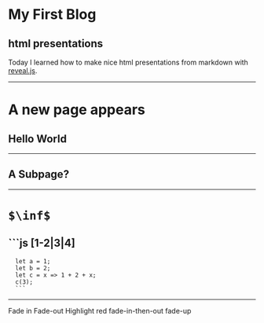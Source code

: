 # My First Blog 

## html presentations 

Today I learned how to make nice html presentations from markdown with 
[reveal.js](https://revealjs.com/).

----
# A new page appears

## Hello World


---


## A Subpage?

----
# `$\inf$` 

##  ```js [1-2|3|4]
      let a = 1;
      let b = 2;
      let c = x => 1 + 2 + x;
      c(3);
      ```
----

Fade in <!-- .element: class="fragment" -->
Fade-out <!-- .element: class="fragment fade-out" -->
Highlight red <!-- .element: class="fragment highlight-red -->
fade-in-then-out <!-- .element: class="fragment fade-in-then-out -->
fade-up <!-- .element: class="fragment fade-up -->





